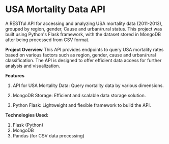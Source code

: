 # USA Mortality Data API
A RESTful API for accessing and analyzing USA mortality data (2011-2013), grouped by region, gender, Cause and urban/rural status. This project was built using Python's Flask framework, with the dataset stored in MongoDB after being processed from CSV format.

**Project Overview**
This API provides endpoints to query USA mortality rates based on various factors such as region, gender, cause and urban/rural classification. The API is designed to offer efficient data access for further analysis and visualization.

**Features**
1. API for USA Mortality Data: Query mortality data by various dimensions.

2. MongoDB Storage: Efficient and scalable data storage solution.

3. Python Flask: Lightweight and flexible framework to build the API.


**Technologies Used:**
1. Flask (Python)
2. MongoDB
3. Pandas (for CSV data processing)